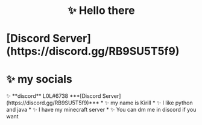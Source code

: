 <h1 align="center">✨ Hello there</h1>

<h1>[Discord Server](https://discord.gg/RB9SU5T5f9)</h1>

<h1>✨ my socials</h1>
✨ **discord** L0L#6738
***[Discord Server](https://discord.gg/RB9SU5T5f9)***
* ✨ my name is Kirill
* ✨ I like python and java
* ✨ I have my minecraft server
* ✨ You can dm me in discord if you want
